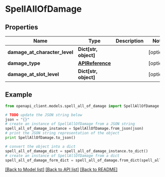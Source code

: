 # SpellAllOfDamage


## Properties
Name | Type | Description | Notes
------------ | ------------- | ------------- | -------------
**damage_at_character_level** | **Dict[str, object]** |  | [optional] 
**damage_type** | [**APIReference**](APIReference.md) |  | [optional] 
**damage_at_slot_level** | **Dict[str, object]** |  | [optional] 

## Example

```python
from openapi_client.models.spell_all_of_damage import SpellAllOfDamage

# TODO update the JSON string below
json = "{}"
# create an instance of SpellAllOfDamage from a JSON string
spell_all_of_damage_instance = SpellAllOfDamage.from_json(json)
# print the JSON string representation of the object
print SpellAllOfDamage.to_json()

# convert the object into a dict
spell_all_of_damage_dict = spell_all_of_damage_instance.to_dict()
# create an instance of SpellAllOfDamage from a dict
spell_all_of_damage_form_dict = spell_all_of_damage.from_dict(spell_all_of_damage_dict)
```
[[Back to Model list]](../README.md#documentation-for-models) [[Back to API list]](../README.md#documentation-for-api-endpoints) [[Back to README]](../README.md)



